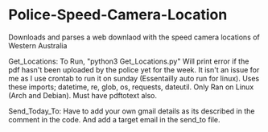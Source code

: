# Police-Speed-Camera-Location
Downloads and parses a web downlaod with the speed camera locations of Western Australia

Get_Locations:
To Run, "python3 Get_Locations.py"
Will print error if the pdf hasn't been uploaded by the police yet for the week. It isn't an issue for me as I use crontab to run it on sunday (Essentailly auto run for linux).
Uses these imports; datetime, re, glob, os, requests, dateutil.
Only Ran on Linux (Arch and Debian).
Must have pdftotext also.

Send_Today_To:
Have to add your own gmail details as its described in the comment in the code. And add a target email in the send_to file.
